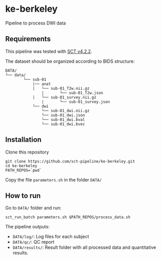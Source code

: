 # ke-berkeley
Pipeline to process DWI data

## Requirements

This pipeline was tested with [SCT v4.2.2](https://github.com/neuropoly/spinalcordtoolbox/releases/tag/4.2.2).

The dataset should be organized according to BIDS structure:

~~~
DATA/
└──	data/
		└── sub-01
		    |── anat
		    |   └── sub-01_T2w.nii.gz
				|		└── sub-01_T2w.json
		    |   └── sub-01_survey.nii.gz
				|		└── sub-01_survey.json
		    └── dwi
		        └── sub-01_dwi.nii.gz
		        └── sub-01_dwi.json
		        └── sub-01_dwi.bval
		        └── sub-01_dwi.bvec
~~~

## Installation

Clone this repository
```
git clone https://github.com/sct-pipeline/ke-berkeley.git
cd ke-berkeley
PATH_REPOS=`pwd`
```

Copy the file `parameters.sh` in the folder `DATA/`

## How to run

Go to `DATA/` folder and run:
```
sct_run_batch parameters.sh $PATH_REPOS/process_data.sh
```

The pipeline outputs:
- `DATA/log/`: Log files for each subject
- `DATA/qc/`: QC report
- `DATA/results/`: Result folder with all processed data and quantitative results.
